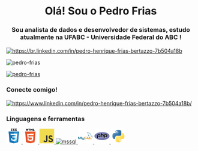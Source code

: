 <h1 align="center">Olá! Sou o Pedro Frias</h1>
<h3 align="center">Sou analista de dados e desenvolvedor de sistemas, estudo atualmente na UFABC - Universidade Federal do ABC !</h3>
<a href="https://linkedin.com/in/https://br.linkedin.com/in/pedro-henrique-frias-bertazzo-7b504a18b" target="blank"><img align="center" src="https://raw.githubusercontent.com/rahuldkjain/github-profile-readme-generator/master/src/images/icons/Social/linked-in-alt.svg" alt="https://br.linkedin.com/in/pedro-henrique-frias-bertazzo-7b504a18b" height="30" width="40" /></a>

<p align="left"> <img src="https://komarev.com/ghpvc/?username=pedro-frias&label=Profile%20views&color=0e75b6&style=flat" alt="pedro-frias" /> </p>

<p align="left"> <a href="https://github.com/ryo-ma/github-profile-trophy"><img src="https://github-profile-trophy.vercel.app/?username=pedro-frias" alt="pedro-frias" /></a> </p>

<h3 align="left">Conecte comigo!</h3>
<p align="left">
<a href="https://linkedin.com/in/https://www.linkedin.com/in/pedro-henrique-frias-bertazzo-7b504a18b/" target="blank"><img align="center" src="https://raw.githubusercontent.com/rahuldkjain/github-profile-readme-generator/master/src/images/icons/Social/linked-in-alt.svg" alt="https://www.linkedin.com/in/pedro-henrique-frias-bertazzo-7b504a18b/" height="30" width="40" /></a>
</p>

<h3 align="left">Linguagens e ferramentas</h3>
<p align="left"> <a href="https://www.w3schools.com/css/" target="_blank" rel="noreferrer"> <img src="https://raw.githubusercontent.com/devicons/devicon/master/icons/css3/css3-original-wordmark.svg" alt="css3" width="40" height="40"/> </a> <a href="https://www.w3.org/html/" target="_blank" rel="noreferrer"> <img src="https://raw.githubusercontent.com/devicons/devicon/master/icons/html5/html5-original-wordmark.svg" alt="html5" width="40" height="40"/> </a> <a href="https://developer.mozilla.org/en-US/docs/Web/JavaScript" target="_blank" rel="noreferrer"> <img src="https://raw.githubusercontent.com/devicons/devicon/master/icons/javascript/javascript-original.svg" alt="javascript" width="40" height="40"/> </a> <a href="https://www.microsoft.com/en-us/sql-server" target="_blank" rel="noreferrer"> <img src="https://www.svgrepo.com/show/303229/microsoft-sql-server-logo.svg" alt="mssql" width="40" height="40"/> </a> <a href="https://www.mysql.com/" target="_blank" rel="noreferrer"> <img src="https://raw.githubusercontent.com/devicons/devicon/master/icons/mysql/mysql-original-wordmark.svg" alt="mysql" width="40" height="40"/> </a> <a href="https://www.php.net" target="_blank" rel="noreferrer"> <img src="https://raw.githubusercontent.com/devicons/devicon/master/icons/php/php-original.svg" alt="php" width="40" height="40"/> </a> <a href="https://www.python.org" target="_blank" rel="noreferrer"> <img src="https://raw.githubusercontent.com/devicons/devicon/master/icons/python/python-original.svg" alt="python" width="40" height="40"/> </a> </p>

